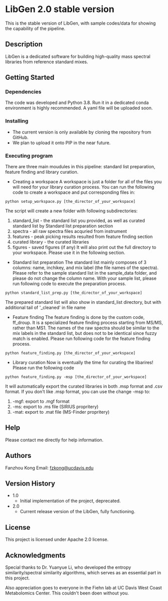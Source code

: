 # LibGen 2.0 stable version

This is the stable version of LibGen, with sample codes/data for showing the capability of the pipeline.

## Description

LibGen is a dedicated software for building high-quality mass spectral libraries from reference standard mixes.

## Getting Started

### Dependencies

The code was developed and Python 3.8. Run it in a dedicated conda environment is highly recommended. A yaml file will be uploaded soon.

### Installing

* The current version is only available by cloning the repository from GitHub.
* We plan to upload it onto PIP in the near future.


### Executing program
There are three main moudules in this pipeline: standard list preparation, feature finding and library curation.
* Creating a workspace
A workspace is just a folder for all of the files you will need for your library curation process. 
You can run the following code to create a workspace and put corresponding files in:
```
python setup_workspace.py [the_director_of_your_workspace]
```
The script will create a new folder with following subdirectories:
1. standard_list - the standard list you provided, as well as curated standard list by Standard list preparation section
2. spectra - all raw spectra files acquried from instrument
3. features - peak picking results resulted from feature finding section
4. curated library - the curated libraries
5. figures - saved figures (if any)
It will also print out the full directory to your workspace. Please use it in the following section.
* Standard list preparation
The standard list mainly composes of 3 columns: name, inchikey, and mix label (the file names of the spectra).
Please refer to the sample standard list in the sample_data folder, and please do not change the column name.
With your sample list, please run following code to execute the preparation process. 
```
python standard_list_prep.py [the_director_of_your_workspace]
```
The prepared standard list will also show in standard_list directory, but with additional tail of '_cleaned' in file name

* Feature finding
The feature finding is done by the custom code, ff_droup. It is a specialized feature finding process starting from MS/MS, rather than MS1.
The names of the raw spectra should be similar to the mix labels in the standard list, but does not to be identical since fuzzy match is enabled.
Please run following code for the feature finding process.
```
python feature_finding.py [the_director_of_your_workspace]
```
* Library curation
Now is eventually the time for curating the libarires! Please run the following code
```
python feature_finding.py -msp [the_director_of_your_workspace]
```
It will automatically export the curated libraries in both .msp format and .csv format. If you don't like .msp format, you can use the change -msp to:
1. -mgf: export to .mgf format
2. -ms: export to .ms file (SIRIUS propritery)
3. -mat: export to .mat file (MS-Finder propritery)

## Help

Please contact me directly for help information.

## Authors

Fanzhou Kong
Email: fzkong@ucdavis.edu

## Version History

* 1.0
    * Initial implementation of the project, deprecated.
* 2.0
    * Current release version of the LibGen, fully functioning.

## License

This project is licensed under Apache 2.0 license.

## Acknowledgments

Special thanks to Dr. Yuanyue Li, who developed the entropy similarity/spectral similarity algorithms, which serves as an essential part in this project.

Also appreciation goes to everyone in the Fiehn lab at UC Davis West Coast Metabolomics Center. This couldn't been doen without you.
